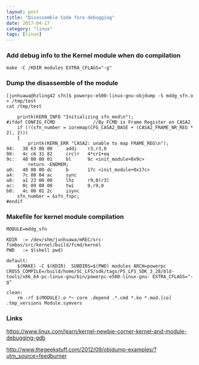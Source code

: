 ```yaml
---
layout: post
title: "Disassemble Code fore debugging"
date: 2017-04-17
category: "linux" 
tags: [linux]
---
```


### Add debug info to the Kernel module when do compilation
    
    make -C /KDIR modules EXTRA_CFLAGS="-g"

### Dump the disassemble of the module

    [junhuawa@hzling42 sfn]$ powerpc-e500-linux-gnu-objdump -S mddg_sfn.o > /tmp/test
    cat /tmp/test

        printk(KERN_INFO "Initializing sfn_mod\n");
    #ifdef CONFIG_FCMD              //By FCMD is Frame Register on CASA2
        if (!(sfn_number = ioremap(CFG_CASA2_BASE + (CASA2_FRAME_NR_REG * 2), 2)))
        {
            printk(KERN_ERR "CASA2: unable to map FRAME_REG\n");
    94:   38 63 00 00     addi    r3,r3,0
    98:   4c c6 31 82     crclr   4*cr1+eq
    9c:   48 00 00 01     bl      9c <init_module+0x9c>
            return -ENOMEM;
    a0:   48 00 00 dc     b       17c <init_module+0x17c>
    a4:   7c 00 04 ac     sync    
    a8:   a1 23 00 00     lhz     r9,0(r3)
    ac:   0c 09 00 00     twi     0,r9,0
    b0:   4c 00 01 2c     isync
        sfn_number = &sfn_fspc;
    #endif

### Makefile for kernel module compilation

    MODULE=mddg_sfn

    KDIR  := /dev/shm/junhuawa/mREC/src-fsmbos/src/kernel/build/fcmd/kernel 
    PWD   := $(shell pwd)

    default:
        $(MAKE) -C $(KDIR)  SUBDIRS=$(PWD) modules ARCH=powerpc CROSS_COMPILE=/build/home/SC_LFS/sdk/tags/PS_LFS_SDK_3_28/bld-tools/x86_64-pc-linux-gnu/bin/powerpc-e500-linux-gnu- EXTRA_CFLAGS="-g"

    clean:
        rm -rf $(MODULE).o *~ core .depend .*.cmd *.ko *.mod.[co] .tmp_versions Module.symvers

### Links

https://www.linux.com/learn/kernel-newbie-corner-kernel-and-module-debugging-gdb

http://www.thegeekstuff.com/2012/09/objdump-examples/?utm_source=feedburner

